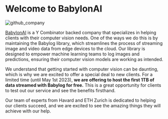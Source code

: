 # Welcome to BabylonAI

![github_company](https://user-images.githubusercontent.com/16129326/215275329-b6d857ea-e66e-4fef-91fd-d979ca598081.png)

[BabylonAI](https://babylonai.dev) is a Y Combinator backed company that specializes in helping clients with their computer vision needs. One of the ways we do this is by maintaining the Babylog library, which streamlines the process of streaming image and video data from edge devices to the cloud. Our library is designed to empower machine learning teams to log images and predictions, ensuring their computer vision models are working as intended.

We understand that getting started with computer vision can be daunting, which is why we are excited to offer a special deal to new clients. For a limited time (until May 1st 2023), **we are offering to host the first 1TB of data streamed with Babylog for free.** This is a great opportunity for clients to test out our service and see the benefits firsthand.

Our team of experts from Havard and ETH Zurich is dedicated to helping our clients succeed, and we are excited to see the amazing things they will achieve with our help.

